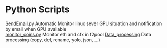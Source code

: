 # Python Scripts
[SendEmail.py](SendEmail.py)  Automatic Monitor linux sever GPU situation and notification by email when GPU available  
[monitor_coins.py](monitor_coins.py)  Monitor eth and cfx in f2pool
[Data_processing](Data_processing)  Data processing (copy, del, rename, yolo, json, ...)

